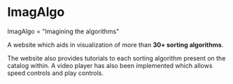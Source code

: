 # ImagAlgo

ImagAlgo = "Imagining the algorithms"

A website which aids in visualization of more than **30+ sorting algorithms**.

The website also provides tutorials to each sorting algorithm present on the catalog within. A video player has also been implemented which allows speed controls and play controls.
